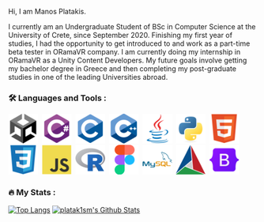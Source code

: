 Hi, I am Manos Platakis.

I currently am an Undergraduate Student of BSc in Computer Science at the University of Crete, since September 2020.
Finishing my first year of studies, I had the opportunity to get introduced to and work as a part-time beta tester in ORamaVR company.
I am currently doing my internship in ORamaVR as a Unity Content Developers.
My future goals involve getting my bachelor degree in Greece and then completing my post-graduate studies in one of the leading Universities abroad.


### :hammer_and_wrench: Languages and Tools :
<img src="https://github.com/devicons/devicon/blob/master/icons/unity/unity-original.svg" title="Unity" alt="Unity" width="60" height="60"/>&nbsp;
<img src="https://github.com/devicons/devicon/blob/master/icons/csharp/csharp-original.svg" title="C#" alt="C#" width="60" height="60"/>&nbsp;
<img src="https://github.com/devicons/devicon/blob/master/icons/c/c-original.svg" title="C" alt="C" width="60" height="60"/>&nbsp;
<img src="https://github.com/devicons/devicon/blob/master/icons/cplusplus/cplusplus-original.svg" title="C++" alt="C++" width="60" height="60"/>&nbsp;
<img src="https://github.com/devicons/devicon/blob/master/icons/java/java-original.svg" title="Java" alt="Java" width="60" height="60"/>&nbsp;
<img src="https://github.com/devicons/devicon/blob/master/icons/python/python-original.svg" title="Python" alt="Python" width="60" height="60"/>&nbsp;
<img src="https://github.com/devicons/devicon/blob/master/icons/html5/html5-original.svg" title="html" alt="html" width="60" height="60"/>&nbsp;
<img src="https://github.com/devicons/devicon/blob/master/icons/css3/css3-original.svg" title="css" alt="css" width="60" height="60"/>&nbsp;
<img src="https://github.com/devicons/devicon/blob/master/icons/javascript/javascript-original.svg" title="js" alt="js" width="60" height="60"/>&nbsp;
<img src="https://github.com/devicons/devicon/blob/master/icons/r/r-original.svg" title="R" alt="R" width="60" height="60"/>&nbsp;
<img src="https://github.com/devicons/devicon/blob/master/icons/figma/figma-original.svg" title="Figma" alt="Figma" width="60" height="60"/>&nbsp;
<img src="https://github.com/devicons/devicon/blob/master/icons/mysql/mysql-original-wordmark.svg" title="MySQL" alt="MySQL" width="60" height="60"/>&nbsp;
<img src="https://github.com/devicons/devicon/blob/master/icons/cmake/cmake-original.svg" title="CMake" alt="CMake" width="60" height="60"/>&nbsp;
<img src="https://github.com/devicons/devicon/blob/master/icons/bootstrap/bootstrap-original.svg" title="Bootstrap" alt="Bootstrap" width="60" height="60"/>&nbsp;



### :fire: My Stats :

[![Top Langs](https://github-readme-stats.vercel.app/api/top-langs/?username=platak1sm&layout=compact&lang_count=6&theme=dracula)](https://github.com/anuraghazra/github-readme-stats)
[![platak1sm's Github Stats](https://github-readme-stats.vercel.app/api?username=platak1sm&show_icons=true&theme=dracula&hide=stars,prs)](https://github.com/platak1sm/github-readme-stats)

